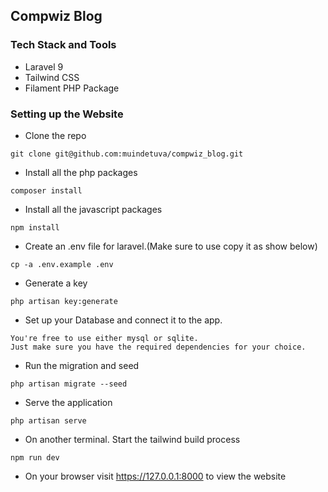## Compwiz Blog

### Tech Stack and Tools

- Laravel 9
- Tailwind CSS
- Filament PHP Package

### Setting up the Website

- Clone the repo

```
git clone git@github.com:muindetuva/compwiz_blog.git
```

- Install all the php packages

```
composer install
```

- Install all the javascript packages

```
npm install
```

- Create an .env file for laravel.(Make sure to use copy it as show below)

```
cp -a .env.example .env
```

- Generate a key

```
php artisan key:generate
```

- Set up your Database and connect it to the app.

```
You're free to use either mysql or sqlite. 
Just make sure you have the required dependencies for your choice.
```

- Run the migration and seed

```
php artisan migrate --seed
```

- Serve the application

```
php artisan serve
```

- On another terminal. Start the tailwind build process

```
npm run dev
```

- On your browser visit https://127.0.0.1:8000 to view the website

